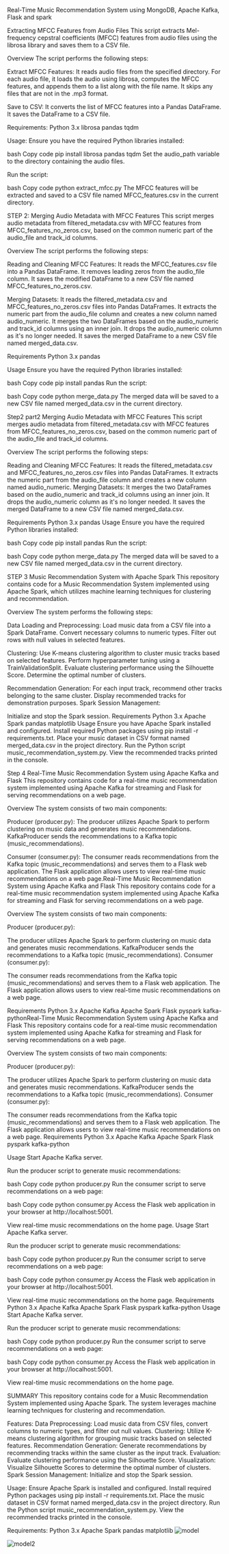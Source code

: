 Real-Time Music Recommendation System using MongoDB, Apache Kafka, Flask and spark

Extracting MFCC Features from Audio Files
This script extracts Mel-frequency cepstral coefficients (MFCC) features from audio files using the librosa library and saves them to a CSV file.

Overview
The script performs the following steps:

Extract MFCC Features:
It reads audio files from the specified directory.
For each audio file, it loads the audio using librosa, computes the MFCC features, and appends them to a list along with the file name.
It skips any files that are not in the .mp3 format.

Save to CSV:
It converts the list of MFCC features into a Pandas DataFrame.
It saves the DataFrame to a CSV file.

Requirements:
Python 3.x
librosa
pandas
tqdm

Usage:
Ensure you have the required Python libraries installed:

bash
Copy code
pip install librosa pandas tqdm
Set the audio_path variable to the directory containing the audio files.

Run the script:

bash
Copy code
python extract_mfcc.py
The MFCC features will be extracted and saved to a CSV file named MFCC_features.csv in the current directory.


STEP 2:
Merging Audio Metadata with MFCC Features
This script merges audio metadata from filtered_metadata.csv with MFCC features from MFCC_features_no_zeros.csv, based on the common numeric part of the audio_file and track_id columns.

Overview
The script performs the following steps:

Reading and Cleaning MFCC Features:
It reads the MFCC_features.csv file into a Pandas DataFrame.
It removes leading zeros from the audio_file column.
It saves the modified DataFrame to a new CSV file named MFCC_features_no_zeros.csv.

Merging Datasets:
It reads the filtered_metadata.csv and MFCC_features_no_zeros.csv files into Pandas DataFrames.
It extracts the numeric part from the audio_file column and creates a new column named audio_numeric.
It merges the two DataFrames based on the audio_numeric and track_id columns using an inner join.
It drops the audio_numeric column as it's no longer needed.
It saves the merged DataFrame to a new CSV file named merged_data.csv.

Requirements
Python 3.x
pandas

Usage
Ensure you have the required Python libraries installed:

bash
Copy code
pip install pandas
Run the script:

bash
Copy code
python merge_data.py
The merged data will be saved to a new CSV file named merged_data.csv in the current directory.

Step2 part2
Merging Audio Metadata with MFCC Features
This script merges audio metadata from filtered_metadata.csv with MFCC features from MFCC_features_no_zeros.csv, based on the common numeric part of the audio_file and track_id columns.

Overview
The script performs the following steps:

Reading and Cleaning MFCC Features:
It reads the filtered_metadata.csv and MFCC_features_no_zeros.csv files into Pandas DataFrames.
It extracts the numeric part from the audio_file column and creates a new column named audio_numeric.
Merging Datasets:
It merges the two DataFrames based on the audio_numeric and track_id columns using an inner join.
It drops the audio_numeric column as it's no longer needed.
It saves the merged DataFrame to a new CSV file named merged_data.csv.

Requirements
Python 3.x
pandas
Usage
Ensure you have the required Python libraries installed:

bash
Copy code
pip install pandas
Run the script:

bash
Copy code
python merge_data.py
The merged data will be saved to a new CSV file named merged_data.csv in the current directory.

STEP 3
Music Recommendation System with Apache Spark
This repository contains code for a Music Recommendation System implemented using Apache Spark, which utilizes machine learning techniques for clustering and recommendation.

Overview
The system performs the following steps:

Data Loading and Preprocessing:
Load music data from a CSV file into a Spark DataFrame.
Convert necessary columns to numeric types.
Filter out rows with null values in selected features.

Clustering:
Use K-means clustering algorithm to cluster music tracks based on selected features.
Perform hyperparameter tuning using a TrainValidationSplit.
Evaluate clustering performance using the Silhouette Score.
Determine the optimal number of clusters.

Recommendation Generation:
For each input track, recommend other tracks belonging to the same cluster.
Display recommended tracks for demonstration purposes.
Spark Session Management:

Initialize and stop the Spark session.
Requirements
Python 3.x
Apache Spark
pandas
matplotlib
Usage
Ensure you have Apache Spark installed and configured.
Install required Python packages using pip install -r requirements.txt.
Place your music dataset in CSV format named merged_data.csv in the project directory.
Run the Python script music_recommendation_system.py.
View the recommended tracks printed in the console.

Step 4
Real-Time Music Recommendation System using Apache Kafka and Flask
This repository contains code for a real-time music recommendation system implemented using Apache Kafka for streaming and Flask for serving recommendations on a web page.

Overview
The system consists of two main components:

Producer (producer.py):
The producer utilizes Apache Spark to perform clustering on music data and generates music recommendations.
KafkaProducer sends the recommendations to a Kafka topic (music_recommendations).

Consumer (consumer.py):
The consumer reads recommendations from the Kafka topic (music_recommendations) and serves them to a Flask web application.
The Flask application allows users to view real-time music recommendations on a web page.Real-Time Music Recommendation System using Apache Kafka and Flask
This repository contains code for a real-time music recommendation system implemented using Apache Kafka for streaming and Flask for serving recommendations on a web page.

Overview
The system consists of two main components:

Producer (producer.py):

The producer utilizes Apache Spark to perform clustering on music data and generates music recommendations.
KafkaProducer sends the recommendations to a Kafka topic (music_recommendations).
Consumer (consumer.py):

The consumer reads recommendations from the Kafka topic (music_recommendations) and serves them to a Flask web application.
The Flask application allows users to view real-time music recommendations on a web page.

Requirements
Python 3.x
Apache Kafka
Apache Spark
Flask
pyspark
kafka-pythonReal-Time Music Recommendation System using Apache Kafka and Flask
This repository contains code for a real-time music recommendation system implemented using Apache Kafka for streaming and Flask for serving recommendations on a web page.

Overview
The system consists of two main components:

Producer (producer.py):

The producer utilizes Apache Spark to perform clustering on music data and generates music recommendations.
KafkaProducer sends the recommendations to a Kafka topic (music_recommendations).
Consumer (consumer.py):

The consumer reads recommendations from the Kafka topic (music_recommendations) and serves them to a Flask web application.
The Flask application allows users to view real-time music recommendations on a web page.
Requirements
Python 3.x
Apache Kafka
Apache Spark
Flask
pyspark
kafka-python

Usage
Start Apache Kafka server.

Run the producer script to generate music recommendations:

bash
Copy code
python producer.py
Run the consumer script to serve recommendations on a web page:

bash
Copy code
python consumer.py
Access the Flask web application in your browser at http://localhost:5001.

View real-time music recommendations on the home page.
Usage
Start Apache Kafka server.

Run the producer script to generate music recommendations:

bash
Copy code
python producer.py
Run the consumer script to serve recommendations on a web page:

bash
Copy code
python consumer.py
Access the Flask web application in your browser at http://localhost:5001.

View real-time music recommendations on the home page.
Requirements
Python 3.x
Apache Kafka
Apache Spark
Flask
pyspark
kafka-python
Usage
Start Apache Kafka server.

Run the producer script to generate music recommendations:

bash
Copy code
python producer.py
Run the consumer script to serve recommendations on a web page:

bash
Copy code
python consumer.py
Access the Flask web application in your browser at http://localhost:5001.

View real-time music recommendations on the home page.

SUMMARY
This repository contains code for a Music Recommendation System implemented using Apache Spark. The system leverages machine learning techniques for clustering and recommendation.

Features:
Data Preprocessing: Load music data from CSV files, convert columns to numeric types, and filter out null values.
Clustering: Utilize K-means clustering algorithm for grouping music tracks based on selected features.
Recommendation Generation: Generate recommendations by recommending tracks within the same cluster as the input track.
Evaluation: Evaluate clustering performance using the Silhouette Score.
Visualization: Visualize Silhouette Scores to determine the optimal number of clusters.
Spark Session Management: Initialize and stop the Spark session.

Usage:
Ensure Apache Spark is installed and configured.
Install required Python packages using pip install -r requirements.txt.
Place the music dataset in CSV format named merged_data.csv in the project directory.
Run the Python script music_recommendation_system.py.
View the recommended tracks printed in the console.

Requirements:
Python 3.x
Apache Spark
pandas
matplotlib
![model](https://github.com/Hamza-Sabih/BIgData-FInal-project-Spotify-/assets/157700960/1e584aab-9aef-46bc-bf66-0dd44b91f8eb)

![model2](https://github.com/Hamza-Sabih/BIgData-FInal-project-Spotify-/assets/157700960/2f8a1b31-1e23-4cee-a1bf-61fcac97b761)






